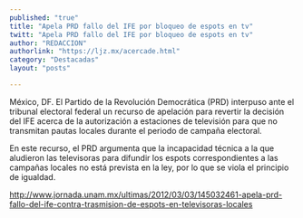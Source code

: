 ```yaml
---
published: "true"
title: "Apela PRD fallo del IFE por bloqueo de espots en tv"
twitt: "Apela PRD fallo del IFE por bloqueo de espots en tv"
author: "REDACCION"
authorlink: "https://ljz.mx/acercade.html"
category: "Destacadas"
layout: "posts"

---
```




México, DF. El Partido de la Revolución Democrática (PRD) interpuso ante el tribunal electoral federal un recurso de apelación para revertir la decisión del IFE acerca de la autorización a estaciones de televisión para que no transmitan pautas locales durante el periodo de campaña electoral.  
 



  En este recurso, el PRD argumenta que la incapacidad técnica a la que aludieron las televisoras para difundir los espots correspondientes a las campañas locales no está prevista en la ley, por lo que se viola el principio de igualdad.



  http://www.jornada.unam.mx/ultimas/2012/03/03/145032461-apela-prd-fallo-del-ife-contra-trasmision-de-espots-en-televisoras-locales

